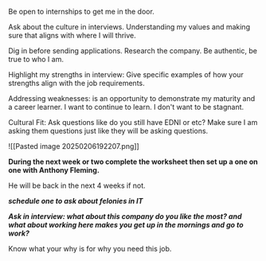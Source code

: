 
Be open to internships to get me in the door. 

Ask about the culture in interviews. Understanding my values and making sure that aligns with where I will thrive. 

Dig in before sending applications. Research the company. Be authentic, be true to who I am. 

Highlight my strengths in interview:
Give specific examples of how your strengths align with the job requirements. 

Addressing weaknesses:
is an opportunity to demonstrate my maturity and a career learner. I want to continue to learn. I don't want to be stagnant. 

Cultural Fit:
Ask questions like do you still have EDNI or etc? Make sure I am asking them questions just like they will be asking questions. 

![[Pasted image 20250206192207.png]]

**During the next week or two complete the worksheet then set up a one on one with Anthony Fleming.**

He will be back in the next 4 weeks if not.

***schedule one to ask about felonies in IT***

***Ask in interview:
what about this company do you like the most?
and what about working here makes you get up in the mornings and go to work?***

Know what your why is for why you need this job. 